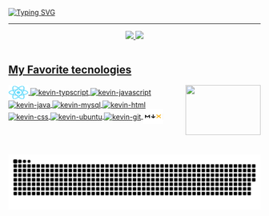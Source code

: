 [![Typing SVG](https://readme-typing-svg.herokuapp.com/?color=FEFEFE&size=38&center=true&vCenter=true&width=1000&lines=Hello+everyone,+my+name+is+Kevin+Diego+👋;Be+Welcome+my+GitHub!+💻🤟;I'm+happy+to+have+your+here)](https://git.io/typing-svg)

---

<div align="center">
  <a href="https://github.com/KevinDsousa">
  <img height="150em" src="https://github-readme-stats.vercel.app/api?username=KevinDsousa&show_icons=true&theme=nord#gh-dark-mode-only&include_all_commits=false&count8_private=true"/>
  <img height="150em" src="https://github-readme-stats.vercel.app/api/top-langs/?username=kevinDsousa&hide=html&layout=compact&theme=nord#gh-dark-mode-only&hide_border=false"/>
</div>

<br>
 
 ## My Favorite tecnologies
 
<div style="display: inline_block">
  <img height="100" width="150" align="right" src=".github/workflows/octocat-1663446066911 (1).png">
  <img align="center" alt="kevin-React" height="30" width="40" src="https://raw.githubusercontent.com/devicons/devicon/master/icons/react/react-original.svg">
  <img align="center" alt="kevin-typscript" height="30" width="40" src="https://user-images.githubusercontent.com/25181517/183890598-19a0ac2d-e88a-4005-a8df-1ee36782fde1.png">
  <img align="center" alt="kevin-javascript" height="30" width="40"src="https://user-images.githubusercontent.com/25181517/117447155-6a868a00-af3d-11eb-9cfe-245df15c9f3f.png"/>
  <img align="center" alt="kevin-java" height="30" width="40" src="https://user-images.githubusercontent.com/25181517/117201156-9a724800-adec-11eb-9a9d-3cd0f67da4bc.png">
  <img align="center" alt="kevin-mysql" height="30" width="40" src="https://user-images.githubusercontent.com/25181517/183896128-ec99105a-ec1a-4d85-b08b-1aa1620b2046.png">
  <img align="center" alt="kevin-html" height="30" width="40" src="https://user-images.githubusercontent.com/25181517/192158954-f88b5814-d510-4564-b285-dff7d6400dad.png">
  <img align="center" alt="kevin-css" height="30" width="40" src="https://user-images.githubusercontent.com/25181517/183898674-75a4a1b1-f960-4ea9-abcb-637170a00a75.png">
  <img align="center" alt="kevin-ubuntu" height="30" width="40" src="https://user-images.githubusercontent.com/25181517/186884153-99edc188-e4aa-4c84-91b0-e2df260ebc33.png" />
   <img align="center" alt="kevin-git" height="30" width="40" src="https://user-images.githubusercontent.com/25181517/192108372-f71d70ac-7ae6-4c0d-8395-51d8870c2ef0.png" />
   <img align="center" alt="kevin-git" height="30" width="40" src="https://raw.githubusercontent.com/github/explore/5c0a89cf9ee93693c36f0cb0b86933185f46cfcf/topics/mdx/mdx.png" />
</div>

##
<br>
 
  ![Snake animation](https://github.com/kevindik/kevindik/blob/output/github-contribution-grid-snake.svg)

</div>
